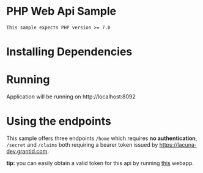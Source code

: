 # PHP Web Api Sample 

    This sample expects PHP version >= 7.0

# Installing Dependencies

# Running

Application will be running on http://localhost:8092

# Using the endpoints

This sample offers three endpoints `/home` which requires **no authentication**, `/secret` and `/claims` both requiring a bearer token
issued by https://lacuna-dev.grantid.com.

**tip:** you can easily obtain a valid token for this api by running [this]() webapp.

